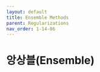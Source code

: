 ```yaml
---
layout: default
title: Ensemble Methods
parent: Regularizations
nav_order: 1-14-06
---
```


# 앙상블\(Ensemble\)

